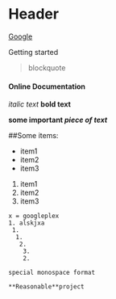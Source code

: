Header
====================

[Google](https:\\www.google.se)

Getting started


>blockquote



#### Online Documentation

*italic text*
**bold text**

**some important _piece_ _of_ _text_**

##Some items:
- item1
- item2
- item3


1. item1
2. item2
3. item3

```
x = googleplex
1. alskjxa
 1. 
  1. 
   2. 
    3. 
	2. 
```
`special monospace format`

`**Reasonable**project`